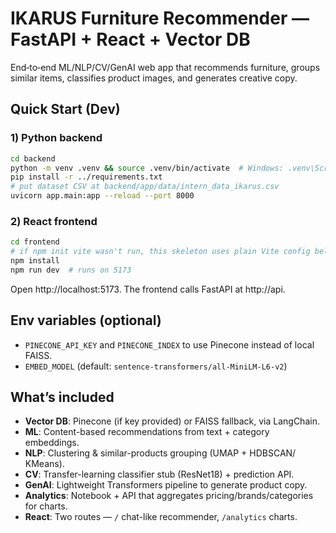 # IKARUS Furniture Recommender — FastAPI + React + Vector DB

End‑to‑end ML/NLP/CV/GenAI web app that recommends furniture, groups similar items, classifies product images, and generates creative copy.

## Quick Start (Dev)

### 1) Python backend
```bash
cd backend
python -m venv .venv && source .venv/bin/activate  # Windows: .venv\Scripts\activate
pip install -r ../requirements.txt
# put dataset CSV at backend/app/data/intern_data_ikarus.csv
uvicorn app.main:app --reload --port 8000
```

### 2) React frontend
```bash
cd frontend
# if npm init vite wasn't run, this skeleton uses plain Vite config below
npm install
npm run dev  # runs on 5173
```

Open http://localhost:5173. The frontend calls FastAPI at http://api.

## Env variables (optional)
- `PINECONE_API_KEY` and `PINECONE_INDEX` to use Pinecone instead of local FAISS.
- `EMBED_MODEL` (default: `sentence-transformers/all-MiniLM-L6-v2`)

## What’s included
- **Vector DB**: Pinecone (if key provided) or FAISS fallback, via LangChain.
- **ML**: Content-based recommendations from text + category embeddings.
- **NLP**: Clustering & similar-products grouping (UMAP + HDBSCAN/ KMeans).
- **CV**: Transfer-learning classifier stub (ResNet18) + prediction API.
- **GenAI**: Lightweight Transformers pipeline to generate product copy.
- **Analytics**: Notebook + API that aggregates pricing/brands/categories for charts.
- **React**: Two routes — `/` chat-like recommender, `/analytics` charts.
